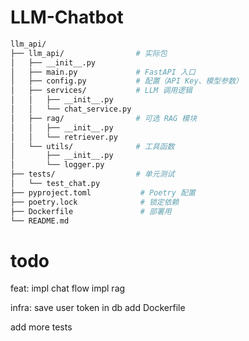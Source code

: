 # LLM-Chatbot

```bash
llm_api/
├── llm_api/                # 实际包
│   ├── __init__.py
│   ├── main.py             # FastAPI 入口
│   ├── config.py           # 配置（API Key、模型参数）
│   ├── services/           # LLM 调用逻辑
│   │   ├── __init__.py
│   │   └── chat_service.py
│   ├── rag/                # 可选 RAG 模块
│   │   ├── __init__.py
│   │   └── retriever.py
│   └── utils/              # 工具函数
│       ├── __init__.py
│       └── logger.py
├── tests/                  # 单元测试
│   └── test_chat.py
├── pyproject.toml           # Poetry 配置
├── poetry.lock              # 锁定依赖
├── Dockerfile               # 部署用
└── README.md

```

# todo
feat:
impl chat flow
impl rag

infra:
save user token in db
add Dockerfile

add more tests